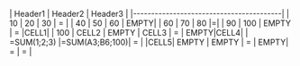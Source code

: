|   Header1   |   Header2   |   Header3   |
|-----------------------------------------|
|     10      |     20      |     30      |    =       |
|     40      |     50      |     60      | EMPTY|
|     60      |     70      |     80      |=|
|     90      |    100      |     EMPTY   |    =       |CELL1|
|     100     |    CELL2    |     EMPTY  |    CELL3   | = | EMPTY|CELL4|
| =SUM(1;2;3) |=SUM(A3;B6;100)|    =      | 
|CELL5| EMPTY       |    EMPTY    |    =       | EMPTY| = | = |
